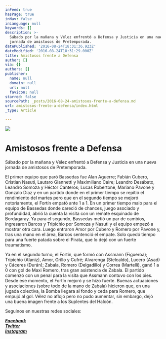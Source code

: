 ```yaml
---
inFeed: true
hasPage: true
inNav: false
inLanguage: null
keywords: []
description: >-
  Sábado por la mañana y Vélez enfrentó a Defensa y Justicia en una nueva
  jornada de amistosos de Pretemporada.
datePublished: '2016-08-24T18:31:36.923Z'
dateModified: '2016-08-24T18:31:29.000Z'
title: Amistosos frente a Defensa
author: []
via: {}
authors: []
publisher:
  name: null
  domain: null
  url: null
  favicon: null
starred: false
sourcePath: _posts/2016-08-24-amistosos-frente-a-defensa.md
url: amistosos-frente-a-defensa/index.html
_type: Article

---
```

![](https://the-grid-user-content.s3-us-west-2.amazonaws.com/cf6ee9fe-c0a1-45c9-bd22-fd448344095a.jpg)

# Amistosos frente a Defensa

Sábado por la mañana y Vélez enfrentó a Defensa y Justicia en una nueva jornada de amistosos de Pretemporada.

El primer equipo que paró Bassedas fue Alan Aguerre; Fabián Cubero, Cristian Nasuti, Lautaro Giannetti y Maximiliano Caire; Leandro Desábato, Leandro Somoza y Héctor Canteros; Lucas Robertone, Mariano Pavone y Gonzalo Díaz y en un partido donde en el primer tiempo se repitió el rendimiento del martes pero que en el segundo tiempo se mejoró notoriamente, el Fortín empató ante 1 a 1\. En un primer tiempo malo para el equipo de Bassedas donde careció de chances, juego asociado y profundidad, abrió la cuenta la visita con un remate esquinado de Bordagaray. Ya para el segundo, Bassedas metió un par de cambios, ingresaron Barcos y Tripichio por Somoza y Nasuti y el equipo empezó a mostrar otra cara. Luego entraron Amor por Cubero y Romero por Pavone y, tras una mano en el área, Barcos sentenció el empate. Solo quedó tiempo para una fuerte patada sobre el Pirata, que lo dejó con un fuerte traumatismo.

Ya en el segundo turno, el Fortín, que formó con Assmann (Figueroa); Tripichio (Alaniz), Amor, Grillo y Cufré; Alvarenga (Stelcaldo), Lucero (Asad) y Cáceres (Durán); Zabala, Romero (Delgadillo) y Correa (Martelli), ganó 1 a 0 con gol de Maxi Romero, tras gran asistencia de Zabala. El partido comenzó con un penal para la visita que Assmann contuvo con los pies. Desde ese momento, el Fortín mejoró y se hizo fuerte. Buenas actuaciones y asociaciones (sobre todo de la mano de Zabala) hicieron que, en una jugada colectiva, la Bomba llegara al fondo y ceda para Romero, que empujó al gol. Vélez no aflojó pero no pudo aumentar, sin embargo, dejó una buena imagen frente a los Suplentes del Halcón.

Seguinos en nuestras redes sociales:

_**[Facebook][0]**_  
_**[Twitter][1]**_  
_**[Instagram][2]**_

[0]: https://www.facebook.com/pasionfortineraoficial/
[1]: https://twitter.com/PasionFortinera
[2]: https://www.instagram.com/pasionfortinera/
